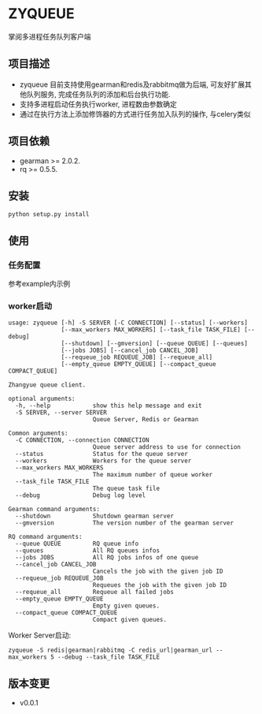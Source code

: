 # ZYQUEUE

掌阅多进程任务队列客户端


## 项目描述

- zyqueue 目前支持使用gearman和redis及rabbitmq做为后端, 可友好扩展其他队列服务, 完成任务队列的添加和后台执行功能.
- 支持多进程启动任务执行worker, 进程数由参数确定
- 通过在执行方法上添加修饰器的方式进行任务加入队列的操作, 与celery类似


## 项目依赖

- gearman >= 2.0.2.
- rq >= 0.5.5.


## 安装

```console
python setup.py install
```


## 使用

### 任务配置

参考example内示例


### worker启动

```console
usage: zyqueue [-h] -S SERVER [-C CONNECTION] [--status] [--workers]
               [--max_workers MAX_WORKERS] [--task_file TASK_FILE] [--debug]
               [--shutdown] [--gmversion] [--queue QUEUE] [--queues]
               [--jobs JOBS] [--cancel_job CANCEL_JOB]
               [--requeue_job REQUEUE_JOB] [--requeue_all]
               [--empty_queue EMPTY_QUEUE] [--compact_queue COMPACT_QUEUE]

Zhangyue queue client.

optional arguments:
  -h, --help            show this help message and exit
  -S SERVER, --server SERVER
                        Queue Server, Redis or Gearman

Common arguments:
  -C CONNECTION, --connection CONNECTION
                        Queue server address to use for connection
  --status              Status for the queue server
  --workers             Workers for the queue server
  --max_workers MAX_WORKERS
                        The maximum number of queue worker
  --task_file TASK_FILE
                        The queue task file
  --debug               Debug log level

Gearman command arguments:
  --shutdown            Shutdown gearman server
  --gmversion           The version number of the gearman server

RQ command arguments:
  --queue QUEUE         RQ queue info
  --queues              All RQ queues infos
  --jobs JOBS           All RQ jobs infos of one queue
  --cancel_job CANCEL_JOB
                        Cancels the job with the given job ID
  --requeue_job REQUEUE_JOB
                        Requeues the job with the given job ID
  --requeue_all         Requeue all failed jobs
  --empty_queue EMPTY_QUEUE
                        Empty given queues.
  --compact_queue COMPACT_QUEUE
                        Compact given queues.
```

Worker Server启动:

```console
zyqueue -S redis|gearman|rabbitmq -C redis_url|gearman_url --max_workers 5 --debug --task_file TASK_FILE
```


## 版本变更

- v0.0.1
